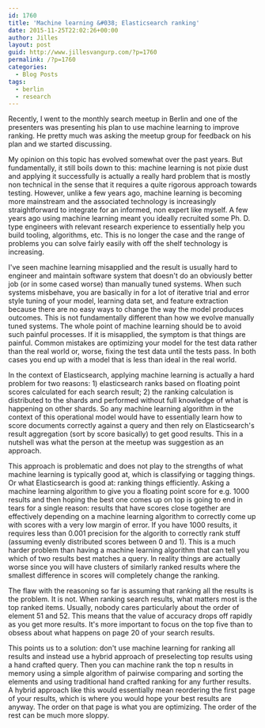 ```yaml
---
id: 1760
title: 'Machine learning &#038; Elasticsearch ranking'
date: 2015-11-25T22:02:26+00:00
author: Jilles
layout: post
guid: http://www.jillesvangurp.com/?p=1760
permalink: /?p=1760
categories:
  - Blog Posts
tags:
  - berlin
  - research
---
```

Recently, I went to the monthly search meetup in Berlin and one of the presenters was presenting his plan to use machine learning to improve ranking. He pretty much was asking the meetup group for feedback on his plan and we started discussing.

My opinion on this topic has evolved somewhat over the past years. But fundamentally, it still boils down to this: machine learning is not pixie dust and applying it successfully is actually a really hard problem that is mostly non technical in the sense that it requires a quite rigorous approach towards testing. However, unlike a few years ago, machine learning is becoming more mainstream and the associated technology is increasingly straightforward to integrate for an informed, non expert like myself. A few years ago using machine learning meant you ideally recruited some Ph. D. type engineers with relevant research experience to essentially help you build tooling, algorithms, etc. This is no longer the case and the range of problems you can solve fairly easily with off the shelf technology is increasing.

I've seen machine learning misapplied and the result is usually hard to engineer and maintain software system that doesn't do an obviously better job (or in some cased worse) than manually tuned systems. When such systems misbehave, you are basically in for a lot of iterative trial and error style tuning of your model, learning data set, and feature extraction because there are no easy ways to change the way the model produces outcomes. This is not fundamentally different than how we evolve manually tuned systems. The whole point of machine learning should be to avoid such painful processes. If it is misapplied, the symptom is that things are painful. Common mistakes are optimizing your model for the test data rather than the real world or, worse, fixing the test data until the tests pass. In both cases you end up with a model that is less than ideal in the real world. 

In the context of Elasticsearch, applying machine learning is actually a hard problem for two reasons: 1) elasticsearch ranks based on floating point scores calculated for each search result; 2) the ranking calculation is distributed to the shards and performed without full knowledge of what is happening on other shards. So any machine learning algorithm in the context of this operational model would have to essentially learn how to score documents correctly against a query and then rely on Elasticsearch's result aggregation (sort by score basically) to get good results. This in a nutshell was what the person at the meetup was suggestion as an approach.

This approach is problematic and does not play to the strengths of what machine learning is typically good at, which is classifying or tagging things. Or what Elasticsearch is good at: ranking things efficiently. Asking a machine learning algorithm to give you a floating point score for e.g. 1000 results and then hoping the best one comes up on top is going to end in tears for a single reason: results that have scores close together are effectively depending on a machine learning algorithm to correctly come up with scores with a very low margin of error. If you have 1000 results, it requires less than 0.001 precision for the algorith to correctly rank stuff (assuming evenly distributed scores between 0 and 1). This is a much harder problem than having a machine learning algorithm that can tell you which of two results best matches a query. In reality things are actually worse since you will have clusters of similarly ranked results where the smallest difference in scores will completely change the ranking.

The flaw with the reasoning so far is assuming that ranking all the results is the problem. It is not. When ranking search results, what matters most is the top ranked items. Usually, nobody cares particularly about the order of element 51 and 52. This means that the value of accuracy drops off rapidly as you get more results. It's more important to focus on the top five than to obsess about what happens on page 20 of your search results.

This points us to a solution: don't use machine learning for ranking all results and instead use a hybrid approach of preselecting top results using a hand crafted query. Then you can machine rank the top n results in memory using a simple algorithm of pairwise comparing and sorting the elements and using traditional hand crafted ranking for any further results. A hybrid approach like this would essentially mean reordering the first page of your results, which is where you would hope your best results are anyway. The order on that page is what you are optimizing. The order of the rest can be much more sloppy.

